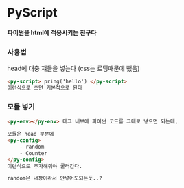 # PyScript

 **파이썬을 html에 적용시키는 친구다**



### 사용법

<!-- <link rel="stylesheet" href="https://pyscript.net/latest/pyscript.css" /> -->

  <script defer src="https://pyscript.net/latest/pyscript.js"></script>

head에 대충 쟤들을 넣는다 (css는 로딩때문에 뺐음)

```html
<py-script> pring('hello') </py-script>
이런식으로 쓰면 기본적으로 된다
```



### 모듈 넣기

```html
<py-env></py-env> 태그 내부에 파이썬 코드를 그대로 넣으면 되는데,

모듈은 head 부분에 
<py-config>
    - random
    - Counter
</py-config>
이런식으로 추가해줘야 굴러간다.

random은 내장이라서 안넣어도되는듯..?
```



